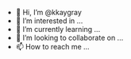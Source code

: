 - 👋 Hi, I’m @kkaygray
- 👀 I’m interested in ...
- 🌱 I’m currently learning ...
- 💞️ I’m looking to collaborate on ...
- 📫 How to reach me ...

<!---
kkaygray/kkaygray is a ✨ special ✨ repository because its `README.md` (this file) appears on your GitHub profile.
You can click the Preview link to take a look at your changes.
--->
